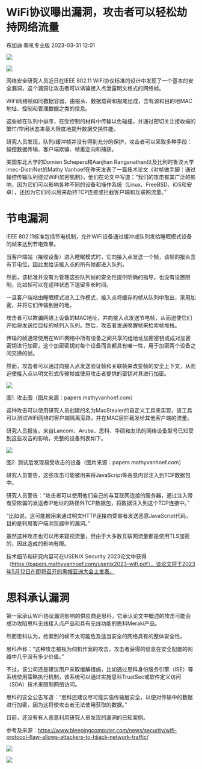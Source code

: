 #  WiFi协议曝出漏洞，攻击者可以轻松劫持网络流量   
布加迪  嘶吼专业版   2023-03-31 12:01  
  
![](https://mmbiz.qpic.cn/mmbiz_gif/wpkib3J60o297rwgIksvLibPOwR24tqI8dGRUah80YoBLjTBJgws2n0ibdvfvv3CCm0MIOHTAgKicmOB4UHUJ1hH5g/640?wx_fmt=gif "")  
  
![](https://mmbiz.qpic.cn/sz_mmbiz_png/wpkib3J60o2icgBxPHicPYibnnJcKrJnEHMPibPOj8KVDpvUEiaAiamDvlzZwqjX5qlK7icSiapROoib41VlEf0ATPomrsAA/640?wx_fmt=png "")  
  
网络安全研究人员近日在IEEE 802.11 WiFi协议标准的设计中发现了一个基本的安全漏洞，这个漏洞让攻击者可以诱骗接入点泄露明文格式的网络帧。  
  
WiFi网络帧如同数据容器，由报头、数据载荷和报尾组成，含有源和目的地MAC地址、控制和管理数据之类的信息。  
  
这些帧在队列中排序，在受控制的材料中传输以免碰撞，并通过密切关注接收端的繁忙/空闲状态来最大限度地提升数据交换性能。  
  
研究人员发现，队列/缓冲帧并没有得到充分的保护，攻击者可以采取多种手段：操控数据传输、客户端欺骗、帧重定向和捕获。  
  
美国东北大学的Domien Schepers和Aanjhan Ranganathan以及比利时鲁汶大学imec-DistriNet的Mathy Vanhoef在昨天发表了一篇技术论文《对帧做手脚：通过操控传输队列绕过WiFi加密机制》，他们在论文中写道：“我们的攻击有其广泛的影响，因为它们可以影响各种不同的设备和操作系统（Linux、FreeBSD、iOS和安卓），还因为它们可以用来劫持TCP连接或拦截客户端和互联网流量。”  
# 节电漏洞  
  
IEEE 802.11标准包括节电机制，允许WiFi设备通过缓冲或队列发给睡眠模式设备的帧来达到节电效果。  
  
当客户端站（接收设备）进入睡眠模式时，它向接入点发送一个帧，该帧的报头含有节电位，因此发给该接入点的所有帧都进入队列。  
  
然而，该标准并没有为管理这些队列帧的安全性提供明确的指导，也没有设置限制，比如帧可以在这种状态下逗留多长时间。  
  
一旦客户端站由睡眠模式进入工作模式，接入点将缓存的帧从队列中取出，采用加密，并将它们传输到目的地。  
  
攻击者可以欺骗网络上设备的MAC地址，并向接入点发送节电帧，从而迫使它们开始将发送给目标的帧列入队列。然后，攻击者发送唤醒帧来检索帧堆栈。  
  
传输的帧通常使用在WiFi网络中所有设备之间共享的组地址加密密钥或成对加密密钥进行加密，这个加密密钥对每个设备而言都具有唯一性，用于加密两个设备之间交换的帧。  
  
然而，攻击者可以通过向接入点发送验证帧和关联帧来改变帧的安全上下文，从而迫使接入点以明文形式传输帧或使用攻击者提供的密钥对其进行加密。  
  
![](https://mmbiz.qpic.cn/sz_mmbiz_png/wpkib3J60o2icgBxPHicPYibnnJcKrJnEHMPCYuOLzK0iclO0Riaa0AD1LgoZPkIViaL5x2DtM2T4RFMEfqcEongKSFpQ/640?wx_fmt=png "")  
  
图1. 攻击图（图片来源：papers.mathyvanhoef.com）  
  
这种攻击可以使用研究人员创建的名为MacStealer的自定义工具来实现，该工具可以测试WiFi网络的客户端隔离旁路，并在MAC层拦截发给其他客户端的流量。  
  
研究人员报告，来自Lancom、Aruba、思科、华硕和友讯的网络设备型号已知受到这些攻击的影响，完整的设备列表如下。  
  
![](https://mmbiz.qpic.cn/sz_mmbiz_png/wpkib3J60o2icgBxPHicPYibnnJcKrJnEHMPuMhM5791icdRScw11GFWs92MdlL6tRc3x9XwuHdVia67tiaonITB4xwxQ/640?wx_fmt=png "")  
  
图2. 测试后发现易受攻击的设备（图片来源：papers.mathyvanhoef.com）  
  
研究人员警告，这些攻击可能被用来将JavaScript等恶意内容注入到TCP数据包中。  
  
研究人员警告：“攻击者可以使用他们自己的与互联网连接的服务器，通过注入带有受欺骗的发送者IP地址的路径外TCP数据包，将数据注入到这个TCP连接中。”  
  
“比如说，这可能被用来通过明文HTTP连接向受害者发送恶意JavaScript代码，目的是利用客户端浏览器中的漏洞。”  
  
虽然这种攻击也可以用来窥视流量，但由于大多数互联网流量都是使用TLS加密的，因此造成的影响有限。  
  
技术细节和研究内容可在USENIX Security 2023论文中获得（https://papers.mathyvanhoef.com/usenix2023-wifi.pdf），该论文将于2023年5月12日在即将召开的黑帽亚洲大会上发表。  
# 思科承认漏洞  
  
第一家承认WiFi协议漏洞影响的供应商是思科，它承认论文中概述的攻击可能会成功攻陷思科无线接入点产品和具有无线功能的思科Meraki产品。  
  
然而思科认为，检索到的帧不太可能危及适当安全的网络具有的整体安全性。  
  
思科声称：“这种攻击被视为伺机作案的攻击，攻击者获得的信息在安全配置的网络中几乎没有多少价值。”  
  
不过，该公司还是建议用户采取缓解措施，比如通过思科身份服务引擎（ISE）等系统使用策略执行机制，该系统可以通过实施思科TrustSec或软件定义访问（SDA）技术来限制网络访问。  
  
思科的安全公告写道：“思科还建议尽可能实施传输层安全，以便对传输中的数据进行加密，因为这将使攻击者无法使用获取的数据。”  
  
目前，还没有有人恶意利用研究人员发现的漏洞的已知案例。  
  
参考及来源：https://www.bleepingcomputer.com/news/security/wifi-protocol-flaw-allows-attackers-to-hijack-network-traffic/  
  
![](https://mmbiz.qpic.cn/sz_mmbiz_png/wpkib3J60o2icgBxPHicPYibnnJcKrJnEHMPnU2MhrhCF0mrypTJPLNYMSZBreJa6rEU1wFAh2pxrFl23L1B7AiaR4A/640?wx_fmt=png "")  
  
![](https://mmbiz.qpic.cn/sz_mmbiz_png/wpkib3J60o2icgBxPHicPYibnnJcKrJnEHMPZjibEQkItGhIjkhwkiabRqwfSFLibfdJOKloneXgJ4NBUEFnRicoSruxXg/640?wx_fmt=png "")  
  
  
